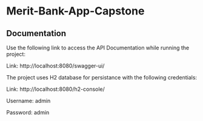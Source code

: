 # Merit-Bank-App-Capstone

## Documentation

Use the following link to access the API Documentation while running the project: 

Link: http://localhost:8080/swagger-ui/

The project uses H2 database for persistance with the following credentials: 

Link: http://localhost:8080/h2-console/

Username: admin

Password: admin

